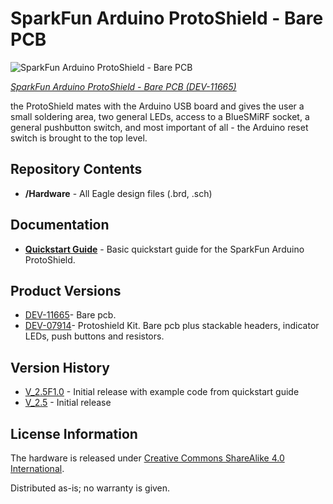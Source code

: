 SparkFun Arduino ProtoShield - Bare PCB
=======================================

![SparkFun Arduino ProtoShield - Bare PCB](https://cdn.sparkfun.com//assets/parts/8/6/9/11665-01.jpg)

[*SparkFun Arduino ProtoShield - Bare PCB (DEV-11665)*](https://www.sparkfun.com/products/11665)

the ProtoShield mates with the Arduino USB board and gives the user a small soldering area, two general LEDs, 
access to a BlueSMiRF socket, a general pushbutton switch, and most important of all - the Arduino reset switch is brought to the top level. 

Repository Contents
-------------------
* **/Hardware** - All Eagle design files (.brd, .sch)

Documentation
--------------
* **[Quickstart Guide](https://learn.sparkfun.com/tutorials/arduino-protoshield-quickstart-guide)** - Basic quickstart guide for the SparkFun Arduino ProtoShield.

Product Versions
----------------
* [DEV-11665](https://www.sparkfun.com/products/11665)- Bare pcb.
* [DEV-07914](https://www.sparkfun.com/products/7914)- Protoshield Kit. Bare pcb plus stackable headers, indicator LEDs, push buttons and resistors.

Version History
---------------
* [V_2.5F1.0](https://github.com/sparkfun/Arduino_ProtoShield_Bare_PCB/releases/tag/V_2.5F1.0) - Initial release with example code from quickstart guide 
* [V_2.5](https://github.com/sparkfun/Arduino_ProtoShield_Bare_PCB/releases/tag/V_2.5) - Initial release

License Information
-------------------
The hardware is released under [Creative Commons ShareAlike 4.0 International](https://creativecommons.org/licenses/by-sa/4.0/).

Distributed as-is; no warranty is given.
